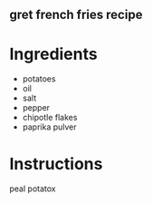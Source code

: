 ## gret french fries recipe
# Ingredients
* potatoes
* oil 
* salt
* pepper
* chipotle flakes
* paprika pulver 
# Instructions
peal potatox
